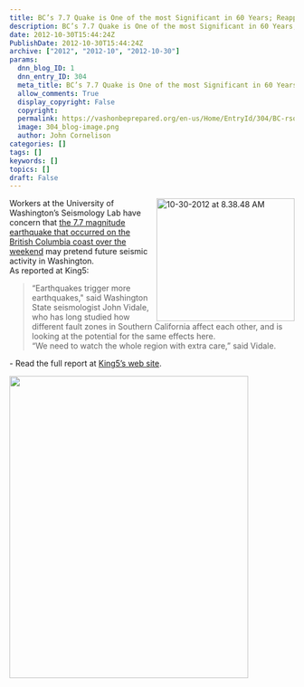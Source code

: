 ```yaml
---
title: BC’s 7.7 Quake is One of the most Significant in 60 Years; Reapportions Stress elsewhere along the NW Coast
description: BC’s 7.7 Quake is One of the most Significant in 60 Years; Reapportions Stress elsewhere along the NW Coast
date: 2012-10-30T15:44:24Z
PublishDate: 2012-10-30T15:44:24Z
archive: ["2012", "2012-10", "2012-10-30"]
params:
  dnn_blog_ID: 1
  dnn_entry_ID: 304
  meta_title: BC’s 7.7 Quake is One of the most Significant in 60 Years; Reapportions Stress elsewhere along the NW Coast
  allow_comments: True
  display_copyright: False
  copyright:
  permalink: https://vashonbeprepared.org/en-us/Home/EntryId/304/BC-rsquo-s-7-7-Quake-is-One-of-the-most-Significant-in-60-Years-Reapportions-Stress-elsewhere-along-the-NW-Coast
  image: 304_blog-image.png
  author: John Cornelison
categories: []
tags: []
keywords: []
topics: []
draft: False
---
```


<p><a href="http://www.king5.com/home/Magnitude-77-quake-strikes-off-western-Canada-176137111.html" target="_blank"><img style="background-image: none; border-bottom: 0px; border-left: 0px; padding-left: 0px; padding-right: 0px; display: inline; float: right; border-top: 0px; border-right: 0px; padding-top: 0px" title="10-30-2012 at 8.38.48 AM" border="0" alt="10-30-2012 at 8.38.48 AM" align="right" src="./images/304/Windows-Live-Writer-9e4ae6d7ed95_7747-10-30-2012_at_8.38.48_AM_3.jpg" width="244" height="217" /></a>Workers at the University of Washington’s Seismology Lab have concern that <a href="http://www.king5.com/home/Magnitude-77-quake-strikes-off-western-Canada-176137111.html" target="_blank">the 7.7 magnitude earthquake that occurred on the British Columbia coast over the weekend</a> may pretend future seismic activity in Washington.     <br />As reported at King5:</p>  <blockquote>   <p>“Earthquakes trigger more earthquakes,&quot; said Washington State seismologist John Vidale, who has long studied how different fault zones in Southern California affect each other, and is looking at the potential for the same effects here.      <br />“We need to watch the whole region with extra care,” said Vidale.</p> </blockquote>  <p>- Read the full report at <a href="http://www.king5.com/news/BC-earthquake-causing-concern-washington-176346531.html" target="_blank">King5’s web site</a>.</p>   <a href="http://earthquake-report.com/2012/10/28/massive-earthquake-with-tsunami-warning-below-the-queen-charlotte-islands-british-columbia-canada/" target="_blank"><img style="display: inline; float: left" title="Screen Shot 2012-10-28 at 05.10.25" alt="" align="left" src="http://quakesos.sosearthquakesvz.netdna-cdn.com/wp-content/uploads/2012/10/Screen-Shot-2012-10-28-at-05.10.25.jpg" width="422" height="534" /></a>
